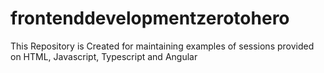 # frontenddevelopmentzerotohero
This Repository is Created for maintaining examples of sessions provided on HTML, Javascript, Typescript and Angular

